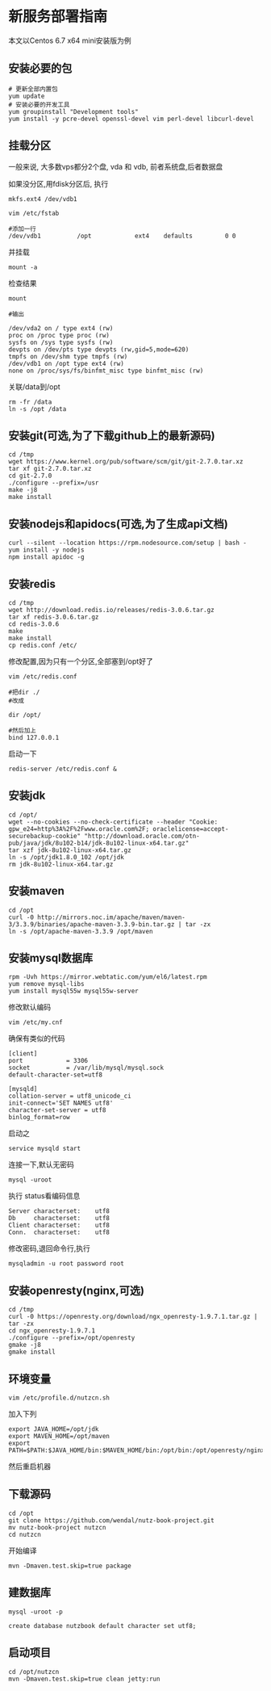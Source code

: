 # 新服务部署指南

本文以Centos 6.7 x64 mini安装版为例

## 安装必要的包


```
# 更新全部内置包
yum update
# 安装必要的开发工具
yum groupinstall "Development tools"
yum install -y pcre-devel openssl-devel vim perl-devel libcurl-devel
```

## 挂载分区

一般来说, 大多数vps都分2个盘, vda 和 vdb, 前者系统盘,后者数据盘

如果没分区,用fdisk分区后, 执行

```
mkfs.ext4 /dev/vdb1
```

```
vim /etc/fstab

#添加一行
/dev/vdb1          /opt            ext4    defaults         0 0
```

并挂载

```
mount -a
```

检查结果

```
mount

#输出

/dev/vda2 on / type ext4 (rw)
proc on /proc type proc (rw)
sysfs on /sys type sysfs (rw)
devpts on /dev/pts type devpts (rw,gid=5,mode=620)
tmpfs on /dev/shm type tmpfs (rw)
/dev/vdb1 on /opt type ext4 (rw)
none on /proc/sys/fs/binfmt_misc type binfmt_misc (rw)
```

关联/data到/opt

```
rm -fr /data
ln -s /opt /data
```

## 安装git(可选,为了下载github上的最新源码)


```
cd /tmp
wget https://www.kernel.org/pub/software/scm/git/git-2.7.0.tar.xz
tar xf git-2.7.0.tar.xz
cd git-2.7.0
./configure --prefix=/usr
make -j8
make install
```

## 安装nodejs和apidocs(可选,为了生成api文档)

```
curl --silent --location https://rpm.nodesource.com/setup | bash -
yum install -y nodejs
npm install apidoc -g
```

## 安装redis

```
cd /tmp
wget http://download.redis.io/releases/redis-3.0.6.tar.gz
tar xf redis-3.0.6.tar.gz
cd redis-3.0.6
make
make install
cp redis.conf /etc/
```

修改配置,因为只有一个分区,全部塞到/opt好了

```
vim /etc/redis.conf

#把dir ./
#改成 

dir /opt/

#然后加上
bind 127.0.0.1
```

启动一下

```
redis-server /etc/redis.conf &
```

## 安装jdk

```
cd /opt/
wget --no-cookies --no-check-certificate --header "Cookie: gpw_e24=http%3A%2F%2Fwww.oracle.com%2F; oraclelicense=accept-securebackup-cookie" "http://download.oracle.com/otn-pub/java/jdk/8u102-b14/jdk-8u102-linux-x64.tar.gz"
tar xzf jdk-8u102-linux-x64.tar.gz
ln -s /opt/jdk1.8.0_102 /opt/jdk
rm jdk-8u102-linux-x64.tar.gz
```

## 安装maven

```
cd /opt
curl -0 http://mirrors.noc.im/apache/maven/maven-3/3.3.9/binaries/apache-maven-3.3.9-bin.tar.gz | tar -zx
ln -s /opt/apache-maven-3.3.9 /opt/maven
```

## 安装mysql数据库

```
rpm -Uvh https://mirror.webtatic.com/yum/el6/latest.rpm
yum remove mysql-libs
yum install mysql55w mysql55w-server
```

修改默认编码

```
vim /etc/my.cnf
```

确保有类似的代码

```
[client]
port            = 3306
socket          = /var/lib/mysql/mysql.sock
default-character-set=utf8

[mysqld]
collation-server = utf8_unicode_ci
init-connect='SET NAMES utf8'
character-set-server = utf8
binlog_format=row

```

启动之

```
service mysqld start
```

连接一下,默认无密码

```
mysql -uroot
```

执行 status看编码信息

```
Server characterset:    utf8
Db     characterset:    utf8
Client characterset:    utf8
Conn.  characterset:    utf8
```

修改密码,退回命令行,执行

```
mysqladmin -u root password root
```




## 安装openresty(nginx,可选)

```
cd /tmp
curl -0 https://openresty.org/download/ngx_openresty-1.9.7.1.tar.gz | tar -zx
cd ngx_openresty-1.9.7.1
./configure --prefix=/opt/openresty
gmake -j8
gmake install

```

## 环境变量

```
vim /etc/profile.d/nutzcn.sh
```

加入下列

```
export JAVA_HOME=/opt/jdk
export MAVEN_HOME=/opt/maven
export PATH=$PATH:$JAVA_HOME/bin:$MAVEN_HOME/bin:/opt/bin:/opt/openresty/nginx/sbin
```

然后重启机器

## 下载源码

```
cd /opt
git clone https://github.com/wendal/nutz-book-project.git
mv nutz-book-project nutzcn
cd nutzcn
```

开始编译

```
mvn -Dmaven.test.skip=true package
```

## 建数据库

```
mysql -uroot -p

create database nutzbook default character set utf8;
```

## 启动项目

```
cd /opt/nutzcn
mvn -Dmaven.test.skip=true clean jetty:run
```